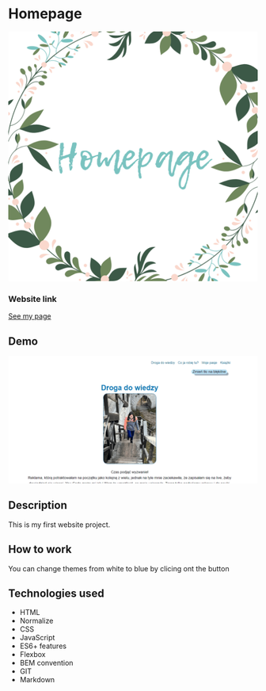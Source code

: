 # Homepage
![Homepage](image/homepage.png)
### Website link
[See my page]( https://karolcia333.github.io/Homepage/)

## Demo
![Homepage GIF](image/videoHomepage.gif)
## Description
This is my first website project. 
## How to work
You can change themes from white to blue by clicing ont the button
## Technologies used
- HTML
- Normalize
- CSS
- JavaScript
- ES6+ features
- Flexbox
- BEM convention
- GIT
- Markdown
